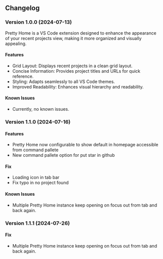 ## Changelog

### Version 1.0.0 (2024-07-13)
Pretty Home is a VS Code extension designed to enhance the appearance of your recent projects view, making it more organized and visually appealing.

#### Features

- Grid Layout: Displays recent projects in a clean grid layout.
- Concise Information: Provides project titles and URLs for quick reference.
- Styling: Adapts seamlessly to all VS Code themes.
- Improved Readability: Enhances visual hierarchy and readability.

#### Known Issues

- Currently, no known issues.


### Version 1.1.0 (2024-07-16)

#### Features
- Pretty Home now configurable to show default in homepage accessible from command pallete
- New command pallete option for put star in github

#### Fix
- Loading icon in tab bar
- Fix typo in no project found

#### Known Issues

- Multiple Pretty Home instance keep opening on focus out from tab and back again.

### Version 1.1.1 (2024-07-26)

#### Fix
- Multiple Pretty Home instance keep opening on focus out from tab and back again.
